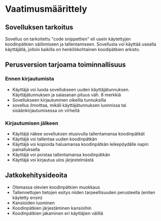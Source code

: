 # Vaatimusmäärittely

## Sovelluksen tarkoitus

Sovellus on tarkoitettu "code snippettien" eli usein käytettyjen koodinpätkien säilömiseen ja tallentamiseen.
Sovellusta voi käyttää usealla käyttäjällä, jolloin kaikilla on henkilökohtainen koodipätkien arkisto.

## Perusversion tarjoama toiminnallisuus

### Ennen kirjautumista

- Käyttäjä voi luoda sovellukseen uuden käyttäjätunnuksen. Käyttäjätunnuksen ja salasanan pituus väh. 8 merkkiä
- Sovellukseen kirjautuminen oikeilla tunnuksilla
- sovellus ilmoittaa, mikäli käyttäjätunnuksen luonnissa tai sisäänkirjautumisessa on virheitä

### Kirjautumisen jälkeen

- Käyttäjä näkee sovelluksen etusivulla tallentamansa koodinpätkät
- Käyttäjä voi tallentaa uuden koodinpätkän
- Käyttäjä voi kopioida haluamansa koodinpätkän leikepöydälle napin painalluksella
- Käyttäjä voi poistaa tallentamansa koodinpätkän
- Käyttäjä voi kirjautua ulos järjestelmästä

## Jatkokehitysideoita

- Olemassa olevien koodinpätkien muokkaus
- Tallennettujen tietojen esitys niiden tarpeellisuuden perusteella (eniten käytetty ensin)
- Kansioiden luominen
- Koodinpätkien järjestäminen kansioihin
- Koodinpätkien jakaminen eri käyttäjien välillä